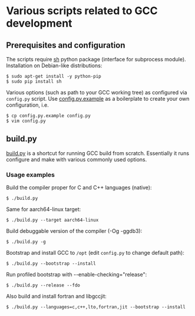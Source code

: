 # Various scripts related to GCC development

## Prerequisites and configuration

The scripts require [sh](https://amoffat.github.io/sh/) python package
(interface for subprocess module). Installation on Debian-like distributions:

    $ sudo apt-get install -y python-pip
    $ sudo pip install sh

Various options (such as path to your GCC working tree) as configured via
`config.py` script. Use [config.py.example](config.py.example) as a boilerplate
to create your own configuration, i.e.

    $ cp config.py.example config.py
    $ vim config.py

## build.py

[build.py](build.py) is a shortcut for running GCC build from scratch.
Essentially it runs configure and make with various commonly used options.

### Usage examples

Build the compiler proper for C and C++ languages (native):

    $ ./build.py

Same for aarch64-linux target:

    $ ./build.py --target aarch64-linux

Build debuggable version of the compiler (-Og -ggdb3):

    $ ./build.py -g

Bootstrap and install GCC to `/opt` (edit `config.py` to change default path):

    $ ./build.py --bootstrap --install

Run profiled bootstrap with --enable-checking="release":

    $ ./build.py --release --fdo

Also build and install fortran and libgccjit:

    $ ./build.py --languages=c,c++,lto,fortran,jit --bootstrap --install

